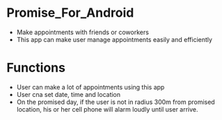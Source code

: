 # Promise_For_Android
- Make appointments with friends or coworkers
- This app can make user manage appointments easily and efficiently

# Functions
- User can make a lot of appointments using this app
- User cna set date, time and location
- On the promised day, if the user is not in radius 300m from promised location, his or her cell phone will alarm loudly until user arrive.
